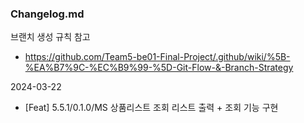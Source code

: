 ### Changelog.md
브랜치 생성 규칙 참고
- https://github.com/Team5-be01-Final-Project/.github/wiki/%5B-%EA%B7%9C-%EC%B9%99-%5D-Git-Flow-&-Branch-Strategy

2024-03-22
- [Feat] 5.5.1/0.1.0/MS 상품리스트 조회 리스트 출력 + 조회 기능 구현
